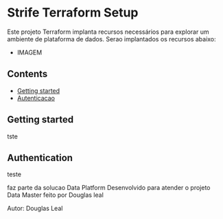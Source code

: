 # Strife Terraform Setup

Este projeto Terraform implanta recursos necessários para explorar um ambiente de plataforma de dados. 
Serao implantados os recursos abaixo:

- IMAGEM

## Contents

- [Getting started](#getting-started)
- [Autenticacao](#autenticacao)

## Getting started<a id="getting-started"></a>
tste

## Authentication<a id="authentication"></a>
teste


faz parte da solucao Data Platform 
Desenvolvido para atender o projeto Data Master feito por Douglas leal

Autor: Douglas Leal

